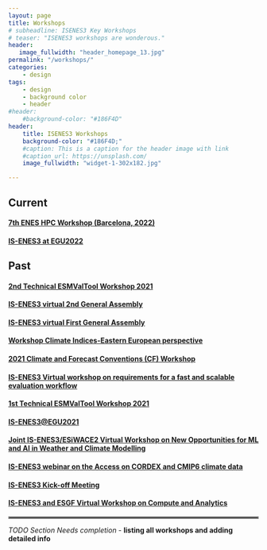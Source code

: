 ```yaml
---
layout: page
title: Workshops
# subheadline: ISENES3 Key Workshops
# teaser: "ISENES3 workshops are wonderous."
header:
   image_fullwidth: "header_homepage_13.jpg"
permalink: "/workshops/"
categories:
    - design
tags:
    - design
    - background color
    - header
#header:
    #background-color: "#186F4D"
header:
    title: ISENES3 Workshops
    background-color: "#186F4D;"
    #caption: This is a caption for the header image with link
    #caption_url: https://unsplash.com/
    image_fullwidth: "widget-1-302x182.jpg"

---
```


## Current

#### [7th ENES HPC Workshop (Barcelona, 2022)](https://valeriupredoi.github.io/workshops-detailed#bsc2022)
#### [IS-ENES3 at EGU2022](https://valeriupredoi.github.io/workshops-detailed#isenes3-egu2022)

## Past

#### [2nd Technical ESMValTool Workshop 2021](https://valeriupredoi.github.io/workshops-detailed#esmv1)
#### [IS-ENES3 virtual 2nd General Assembly](https://valeriupredoi.github.io/workshops-detailed#isenes3ga2)
#### [IS-ENES3 virtual First General Assembly](https://valeriupredoi.github.io/workshops-detailed#isenes3ga1)
#### [Workshop Climate Indices-Eastern European perspective](https://valeriupredoi.github.io/workshops-detailed#climate-indices)
#### [2021 Climate and Forecast Conventions (CF) Workshop](https://valeriupredoi.github.io/workshops-detailed#cf-conventions-2021)
#### [IS-ENES3 Virtual workshop on requirements for a fast and scalable evaluation workflow](https://valeriupredoi.github.io/workshops-detailed#fast-scalable-evaluation)
#### [1st Technical ESMValTool Workshop 2021](https://valeriupredoi.github.io/workshops-detailed#1stESMValToolWS)
#### [IS-ENES3@EGU2021](https://valeriupredoi.github.io/workshops-detailed#EGU2021)
#### [Joint IS-ENES3/ESiWACE2 Virtual Workshop on New Opportunities for ML and AI in Weather and Climate Modelling](https://valeriupredoi.github.io/workshops-detailed#ML-AI-WS)
#### [IS-ENES3 webinar on the Access on CORDEX and CMIP6 climate data](https://valeriupredoi.github.io/workshops-detailed#cordex-webinar)
#### [IS-ENES3 Kick-off Meeting](https://valeriupredoi.github.io/workshops-detailed#kickoff)
#### [IS-ENES3 and ESGF Virtual Workshop on Compute and Analytics](https://valeriupredoi.github.io/workshops-detailed#compute-analytics)

<hr style="border:2px solid gray">

*TODO Section Needs completion* - **listing all workshops and adding detailed info**
